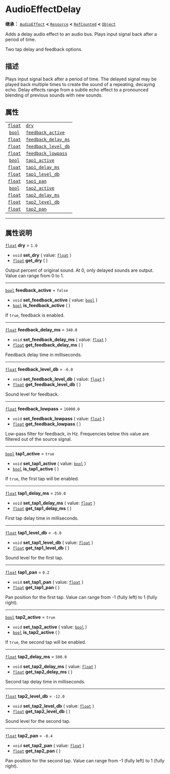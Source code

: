 <!-- ⚠ 请勿编辑本文件 ⚠ -->
<!-- 本文档使用脚本从 WeDot 引擎源码仓库生成。 -->
<!-- 生成脚本：https://github.com/WeDot-Engine/WeDot/tree/4.3/doc/tools/make_md.py； -->
<!-- 原文件：https://github.com/WeDot-Engine/WeDot/tree/4.3/doc/classes/AudioEffectDelay.xml。 -->

<div id="_class_audioeffectdelay"></div>

# AudioEffectDelay

**继承：** [`AudioEffect`](class_audioeffect.md) **<** [`Resource`](class_resource.md) **<** [`RefCounted`](class_refcounted.md) **<** [`Object`](class_object.md)

Adds a delay audio effect to an audio bus. Plays input signal back after a period of time.

Two tap delay and feedback options.

## 描述

Plays input signal back after a period of time. The delayed signal may be played back multiple times to create the sound of a repeating, decaying echo. Delay effects range from a subtle echo effect to a pronounced blending of previous sounds with new sounds.

## 属性

|||
|:-:|:--|
| [`float`](class_float.md) | [`dry`](#class_audioeffectdelay_property_dry)                             | ``1.0``     |
| [`bool`](class_bool.md)   | [`feedback_active`](#class_audioeffectdelay_property_feedback_active)     | ``false``   |
| [`float`](class_float.md) | [`feedback_delay_ms`](#class_audioeffectdelay_property_feedback_delay_ms) | ``340.0``   |
| [`float`](class_float.md) | [`feedback_level_db`](#class_audioeffectdelay_property_feedback_level_db) | ``-6.0``    |
| [`float`](class_float.md) | [`feedback_lowpass`](#class_audioeffectdelay_property_feedback_lowpass)   | ``16000.0`` |
| [`bool`](class_bool.md)   | [`tap1_active`](#class_audioeffectdelay_property_tap1_active)             | ``true``    |
| [`float`](class_float.md) | [`tap1_delay_ms`](#class_audioeffectdelay_property_tap1_delay_ms)         | ``250.0``   |
| [`float`](class_float.md) | [`tap1_level_db`](#class_audioeffectdelay_property_tap1_level_db)         | ``-6.0``    |
| [`float`](class_float.md) | [`tap1_pan`](#class_audioeffectdelay_property_tap1_pan)                   | ``0.2``     |
| [`bool`](class_bool.md)   | [`tap2_active`](#class_audioeffectdelay_property_tap2_active)             | ``true``    |
| [`float`](class_float.md) | [`tap2_delay_ms`](#class_audioeffectdelay_property_tap2_delay_ms)         | ``500.0``   |
| [`float`](class_float.md) | [`tap2_level_db`](#class_audioeffectdelay_property_tap2_level_db)         | ``-12.0``   |
| [`float`](class_float.md) | [`tap2_pan`](#class_audioeffectdelay_property_tap2_pan)                   | ``-0.4``    |

<!-- rst-class:: classref-section-separator -->

---

## 属性说明

<div id="_class_audioeffectdelay_property_dry"></div>

[`float`](class_float.md) **dry** = ``1.0`` <div id="class_audioeffectdelay_property_dry"></div>

- `void` **set_dry** ( value: [`float`](class_float.md) )
- [`float`](class_float.md) **get_dry** ( )

Output percent of original sound. At 0, only delayed sounds are output. Value can range from 0 to 1.

<!-- rst-class:: classref-item-separator -->

---

<div id="_class_audioeffectdelay_property_feedback_active"></div>

[`bool`](class_bool.md) **feedback_active** = ``false`` <div id="class_audioeffectdelay_property_feedback_active"></div>

- `void` **set_feedback_active** ( value: [`bool`](class_bool.md) )
- [`bool`](class_bool.md) **is_feedback_active** ( )

If `true`, feedback is enabled.

<!-- rst-class:: classref-item-separator -->

---

<div id="_class_audioeffectdelay_property_feedback_delay_ms"></div>

[`float`](class_float.md) **feedback_delay_ms** = ``340.0`` <div id="class_audioeffectdelay_property_feedback_delay_ms"></div>

- `void` **set_feedback_delay_ms** ( value: [`float`](class_float.md) )
- [`float`](class_float.md) **get_feedback_delay_ms** ( )

Feedback delay time in milliseconds.

<!-- rst-class:: classref-item-separator -->

---

<div id="_class_audioeffectdelay_property_feedback_level_db"></div>

[`float`](class_float.md) **feedback_level_db** = ``-6.0`` <div id="class_audioeffectdelay_property_feedback_level_db"></div>

- `void` **set_feedback_level_db** ( value: [`float`](class_float.md) )
- [`float`](class_float.md) **get_feedback_level_db** ( )

Sound level for feedback.

<!-- rst-class:: classref-item-separator -->

---

<div id="_class_audioeffectdelay_property_feedback_lowpass"></div>

[`float`](class_float.md) **feedback_lowpass** = ``16000.0`` <div id="class_audioeffectdelay_property_feedback_lowpass"></div>

- `void` **set_feedback_lowpass** ( value: [`float`](class_float.md) )
- [`float`](class_float.md) **get_feedback_lowpass** ( )

Low-pass filter for feedback, in Hz. Frequencies below this value are filtered out of the source signal.

<!-- rst-class:: classref-item-separator -->

---

<div id="_class_audioeffectdelay_property_tap1_active"></div>

[`bool`](class_bool.md) **tap1_active** = ``true`` <div id="class_audioeffectdelay_property_tap1_active"></div>

- `void` **set_tap1_active** ( value: [`bool`](class_bool.md) )
- [`bool`](class_bool.md) **is_tap1_active** ( )

If `true`, the first tap will be enabled.

<!-- rst-class:: classref-item-separator -->

---

<div id="_class_audioeffectdelay_property_tap1_delay_ms"></div>

[`float`](class_float.md) **tap1_delay_ms** = ``250.0`` <div id="class_audioeffectdelay_property_tap1_delay_ms"></div>

- `void` **set_tap1_delay_ms** ( value: [`float`](class_float.md) )
- [`float`](class_float.md) **get_tap1_delay_ms** ( )

First tap delay time in milliseconds.

<!-- rst-class:: classref-item-separator -->

---

<div id="_class_audioeffectdelay_property_tap1_level_db"></div>

[`float`](class_float.md) **tap1_level_db** = ``-6.0`` <div id="class_audioeffectdelay_property_tap1_level_db"></div>

- `void` **set_tap1_level_db** ( value: [`float`](class_float.md) )
- [`float`](class_float.md) **get_tap1_level_db** ( )

Sound level for the first tap.

<!-- rst-class:: classref-item-separator -->

---

<div id="_class_audioeffectdelay_property_tap1_pan"></div>

[`float`](class_float.md) **tap1_pan** = ``0.2`` <div id="class_audioeffectdelay_property_tap1_pan"></div>

- `void` **set_tap1_pan** ( value: [`float`](class_float.md) )
- [`float`](class_float.md) **get_tap1_pan** ( )

Pan position for the first tap. Value can range from -1 (fully left) to 1 (fully right).

<!-- rst-class:: classref-item-separator -->

---

<div id="_class_audioeffectdelay_property_tap2_active"></div>

[`bool`](class_bool.md) **tap2_active** = ``true`` <div id="class_audioeffectdelay_property_tap2_active"></div>

- `void` **set_tap2_active** ( value: [`bool`](class_bool.md) )
- [`bool`](class_bool.md) **is_tap2_active** ( )

If `true`, the second tap will be enabled.

<!-- rst-class:: classref-item-separator -->

---

<div id="_class_audioeffectdelay_property_tap2_delay_ms"></div>

[`float`](class_float.md) **tap2_delay_ms** = ``500.0`` <div id="class_audioeffectdelay_property_tap2_delay_ms"></div>

- `void` **set_tap2_delay_ms** ( value: [`float`](class_float.md) )
- [`float`](class_float.md) **get_tap2_delay_ms** ( )

Second tap delay time in milliseconds.

<!-- rst-class:: classref-item-separator -->

---

<div id="_class_audioeffectdelay_property_tap2_level_db"></div>

[`float`](class_float.md) **tap2_level_db** = ``-12.0`` <div id="class_audioeffectdelay_property_tap2_level_db"></div>

- `void` **set_tap2_level_db** ( value: [`float`](class_float.md) )
- [`float`](class_float.md) **get_tap2_level_db** ( )

Sound level for the second tap.

<!-- rst-class:: classref-item-separator -->

---

<div id="_class_audioeffectdelay_property_tap2_pan"></div>

[`float`](class_float.md) **tap2_pan** = ``-0.4`` <div id="class_audioeffectdelay_property_tap2_pan"></div>

- `void` **set_tap2_pan** ( value: [`float`](class_float.md) )
- [`float`](class_float.md) **get_tap2_pan** ( )

Pan position for the second tap. Value can range from -1 (fully left) to 1 (fully right).

[^virtual]: 本方法通常需要用户覆盖才能生效。
[^const]: 本方法无副作用，不会修改该实例的任何成员变量。
[^vararg]: 本方法除了能接受在此处描述的参数外，还能够继续接受任意数量的参数。
[^constructor]: 本方法用于构造某个类型。
[^static]: 调用本方法无需实例，可直接使用类名进行调用。
[^operator]: 本方法描述的是使用本类型作为左操作数的有效运算符。
[^bitfield]: 这个值是由下列位标志构成位掩码的整数。
[^void]: 无返回值。
